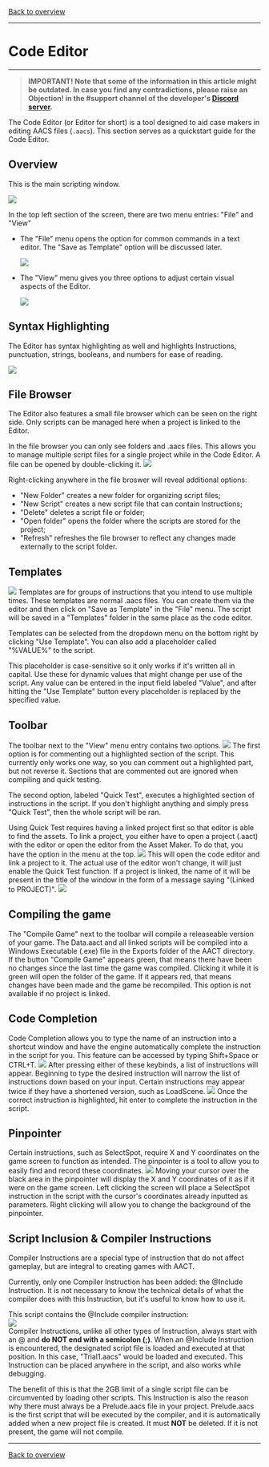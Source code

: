 [Back to overview](index.md)

---
# Code Editor

---

> **IMPORTANT! Note that some of the information in this article might be outdated. In case you find any contradictions, please raise an Objection! in the \#support channel of the developer's [Discord server](https://discord.com/invite/h6ByVmgf).**

The Code Editor (or Editor for short) is a tool designed to aid case makers in editing AACS files (`.aacs`). This section serves as a quickstart guide for the Code Editor.

## Overview

This is the main scripting window.

![](./Images/Editor/MainWindow.png)

In the top left section of the screen, there are two menu entries: "File" and "View"  
- The "File" menu opens the option for common commands in a text editor. The "Save as Template" option will be discussed later.  
  
  ![](./Images/Editor/FileMenu.png)
  
- The "View" menu gives you three options to adjust certain visual aspects of the Editor.  
  
  ![](./Images/Editor/ViewMenu.png)

## Syntax Highlighting

The Editor has syntax highlighting as well and highlights Instructions, punctuation, strings, booleans, and numbers for ease of reading.

![](./Images/Editor/SyntaxHighlighting.png)

## File Browser

The Editor also features a small file browser which can be seen on the right side. Only scripts can be managed here when a project is linked to the Editor.

In the file browser you can only see folders and .aacs files. This allows you to manage multiple script files for a single project while in the Code Editor. A file can be opened by double-clicking it.
![](./Images/Editor/FileBrowser.png)

Right-clicking anywhere in the file broswer will reveal additional options:
- "New Folder" creates a new folder for organizing script files;
- "New Script" creates a new script file that can contain Instructions;
- "Delete" deletes a script file or folder;
- "Open folder" opens the folder where the scripts are stored for the project;
- "Refresh" refreshes the file browser to reflect any changes made externally to the script folder.

## Templates
![](https://www.debygames.com/aacs/drex_3__aacs_code_editor_custom_8.png)
Templates are for groups of instructions that you intend to use multiple times. These templates are normal .aacs files.
You can create them via the editor and then click on "Save as Template" in the "File" menu. The script will be saved in a "Templates" folder in the same place as the code editor.

Templates can be selected from the dropdown menu on the bottom right by clicking "Use Template". You can also add a placeholder called "%VALUE%" to the script.

This placeholder is case-sensitive so it only works if it's written all in capital. Use these for dynamic values that might change per use of the script. Any value can be entered in the input field labeled "Value", and after hitting the "Use Template" button every placeholder is replaced by the specified value.

## Toolbar
The toolbar next to the "View" menu entry contains two options.
![](https://www.debygames.com/aacs/drex_3__aacs_code_editor_custom_9.png)
The first option is for commenting out a highlighted section of the script. This currently only works one way, so you can comment out a highlighted part, but not reverse it. Sections that are commented out are ignored when compiling and quick testing.

The second option, labeled "Quick Test", executes a highlighted section of instructions in the script. If you don't highlight anything and simply press "Quick Test", then the whole script will be ran.

Using Quick Test requires having a linked project first so that editor is able to find the assets. To link a project, you either have to open a project (.aact) with the editor or open the editor from the Asset Maker. To do that, you have the option in the menu at the top.
![](https://www.debygames.com/aacs/drex_3__aacs_code_editor_custom_10.png)
This will open the code editor and link a project to it. The actual use of the editor won't change, it will just enable the Quick Test function.
If a project is linked, the name of it will be present in the title of the window in the form of a message saying "(Linked to PROJECT)".
![](https://www.debygames.com/aacs/drex_3__aacs_code_editor_custom_11.png)

## Compiling the game
>
The "Compile Game" next to the toolbar will compile a releaseable version of your game. The Data.aact and all linked scripts will be compiled into a Windows Executable (.exe) file in the Exports folder of the AACT directory. If the button "Compile Game" appears green, that means there have been no changes since the last time the game was compiled. Clicking it while it is green will open the folder of the game. If it appears red, that means changes have been made and the game be recompiled. This option is not available if no project is linked.

## Code Completion

Code Completion allows you to type the name of an instruction into a shortcut window and have the engine automatically complete the instruction in the script for you. This feature can be accessed by typing Shift+Space or CTRL+T.
![](https://www.debygames.com/aacs/drex_3__aacs_code_editor_custom_12.png)
After pressing either of these keybinds, a list of instructions will appear. Beginning to type the desired instruction will narrow the list of instructions down based on your input. Certain instructions may appear twice if they have a shortened version, such as LoadScene.
![](https://www.debygames.com/aacs/drex_3__aacs_code_editor_custom_13.png)
Once the correct instruction is highlighted, hit enter to complete the instruction in the script.

## Pinpointer

Certain instructions, such as SelectSpot, require X and Y coordinates on the game screen to function as intended. The pinpointer is a tool to allow you to easily find and record these coordinates.
![](https://www.debygames.com/aacs/drex_3__aacs_code_editor_custom_14.png)
Moving your cursor over the black area in the pinpointer will display the X and Y coordinates of it as if it were on the game screen. Left clicking the screen will place a SelectSpot instruction in the script with the cursor's coordinates already inputted as parameters. Right clicking will allow you to change the background of the pinpointer.

## Script Inclusion & Compiler Instructions

Compiler Instructions are a special type of instruction that do not affect gameplay, but are integral to creating games with AACT.

Currently, only one Compiler Instruction has been added: the @Include Instruction. It is not necessary to know the technical details of what the compiler does with this Instruction, but it's useful to know how to use it.

This script contains the @Include compiler instruction:  
![](https://www.debygames.com/aacs/drex_3__aacs_code_editor_custom_15.png)  
Compiler Instructions, unlike all other types of Instruction, always start with an @ and **do NOT end with a semicolon (;)**. When an @Include Instruction is encountered, the designated script file is loaded and executed at that position. In this case, "Trial1.aacs" would be loaded and executed. This Instruction can be placed anywhere in the script, and also works while debugging.

The benefit of this is that the 2GB limit of a single script file can be circumvented by loading other scripts. This Instruction is also the reason why there must always be a Prelude.aacs file in your project. Prelude.aacs is the first script that will be executed by the compiler, and it is automatically added when a new project file is created. It must **NOT** be deleted. If it is not present, the game will not compile.

---
[Back to overview](index.md)

